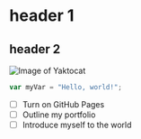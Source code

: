 # header 1
## header 2


![Image of Yaktocat](https://octodex.github.com/images/yaktocat.png)



``` javascript
var myVar = "Hello, world!";
```

- [ ] Turn on GitHub Pages
- [ ] Outline my portfolio
- [ ] Introduce myself to the world
